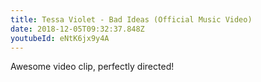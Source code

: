 ```yaml
---
title: Tessa Violet - Bad Ideas (Official Music Video)
date: 2018-12-05T09:32:37.848Z
youtubeId: eNtK6jx9y4A
---
```

Awesome video clip, perfectly directed!
